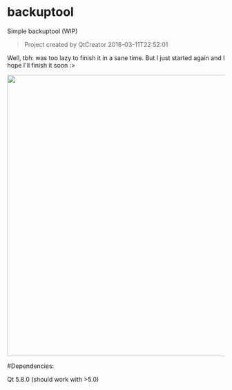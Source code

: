 # backuptool
Simple backuptool (WIP)

>Project created by QtCreator 2016-03-11T22:52:01

Well, tbh: was too lazy to finish it in a sane time. But I just started again and I hope I'll finish it soon :>

<img src="https://raw.github.com/precla/backuptool/master/images/ss_main.png" width="852" height="652"><br>

#Dependencies:

Qt 5.8.0 (should work with >5.0)
